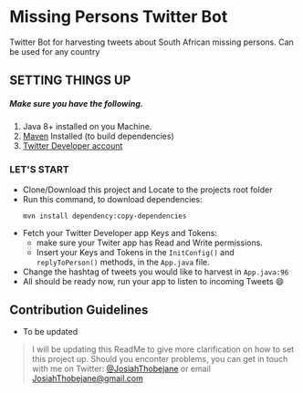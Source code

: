 # Missing Persons Twitter Bot #
Twitter Bot for harvesting tweets about South African missing persons. Can be used for any country

## SETTING THINGS UP ##
##### Make sure you have the following. #####
1. Java 8+ installed on you Machine.
2. [Maven](https://maven.apache.org/install.html) Installed (to build dependencies)
3. [Twitter Developer account](https://developer.twitter.com/en/apps)

### LET'S START
- Clone/Download this project and Locate to the projects root folder
- Run this command, to download dependencies:
    ``` 
    mvn install dependency:copy-dependencies 
    ```
- Fetch your Twitter Developer app Keys and Tokens: 
    - make sure your Twiter app has Read and Write permissions.
    - Insert your Keys and Tokens in the `InitConfig()` and `replyToPerson()` methods, in the `App.java` file.
- Change the hashtag of tweets you would like to harvest in `App.java:96`
- All should be ready now, run your app to listen to incoming Tweets :smile:

## Contribution Guidelines ##
- To be updated

> I will be updating this ReadMe to give more clarification on how to set this project up. Should you enconter problems, you can get in touch with me on Twitter: [@JosiahThobejane](https://twitter.com/josiahthobejane) or email JosiahThobejane@gmail.com